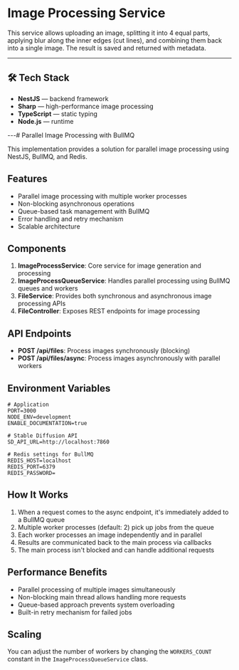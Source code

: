 # Image Processing Service

This service allows uploading an image, splitting it into 4 equal parts, applying blur along the inner edges (cut lines), and combining them back into a single image. The result is saved and returned with metadata.

---

## 🛠️ Tech Stack

- **NestJS** — backend framework
- **Sharp** — high-performance image processing
- **TypeScript** — static typing
- **Node.js** — runtime

---# Parallel Image Processing with BullMQ

This implementation provides a solution for parallel image processing using NestJS, BullMQ, and Redis.

## Features

- Parallel image processing with multiple worker processes
- Non-blocking asynchronous operations
- Queue-based task management with BullMQ
- Error handling and retry mechanism
- Scalable architecture

## Components

1. **ImageProcessService**: Core service for image generation and processing
2. **ImageProcessQueueService**: Handles parallel processing using BullMQ queues and workers
3. **FileService**: Provides both synchronous and asynchronous image processing APIs
4. **FileController**: Exposes REST endpoints for image processing

## API Endpoints

- **POST /api/files**: Process images synchronously (blocking)
- **POST /api/files/async**: Process images asynchronously with parallel workers

## Environment Variables

```
# Application
PORT=3000
NODE_ENV=development
ENABLE_DOCUMENTATION=true

# Stable Diffusion API
SD_API_URL=http://localhost:7860

# Redis settings for BullMQ
REDIS_HOST=localhost
REDIS_PORT=6379
REDIS_PASSWORD=
```

## How It Works

1. When a request comes to the async endpoint, it's immediately added to a BullMQ queue
2. Multiple worker processes (default: 2) pick up jobs from the queue
3. Each worker processes an image independently and in parallel
4. Results are communicated back to the main process via callbacks
5. The main process isn't blocked and can handle additional requests

## Performance Benefits

- Parallel processing of multiple images simultaneously
- Non-blocking main thread allows handling more requests
- Queue-based approach prevents system overloading
- Built-in retry mechanism for failed jobs

## Scaling

You can adjust the number of workers by changing the `WORKERS_COUNT` constant in the `ImageProcessQueueService` class.